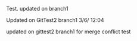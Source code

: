 Test.
updated on branch1

Updated on GitTest2 branch1 3/6/ 12:04

updated on gittest2 branch1 for merge conflict test